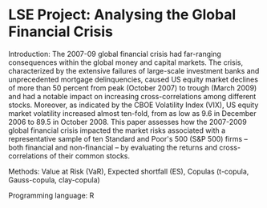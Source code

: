 # LSE Project: Analysing the Global Financial Crisis

Introduction:
The 2007-09 global financial crisis had far-ranging consequences within the global money and capital markets. The crisis, characterized by the extensive failures of large-scale investment banks and unprecedented mortgage delinquencies, caused US equity market declines of more than 50 percent from peak (October 2007) to trough (March 2009) and had a notable impact on increasing cross-correlations among different stocks. Moreover, as indicated by the CBOE Volatility Index (VIX), US equity market volatility increased almost ten-fold, from as low as 9.6 in December 2006 to 89.5 in October 2008. This paper assesses how the 2007-2009 global financial crisis impacted the market risks associated with a representative sample of ten Standard and Poor's 500 (S&P 500) firms – both financial and non-financial – by evaluating the returns and cross-correlations of their common stocks.

Methods: 
Value at Risk (VaR), Expected shortfall (ES), Copulas (t-copula, Gauss-copula, clay-copula)

Programming language: 
R

